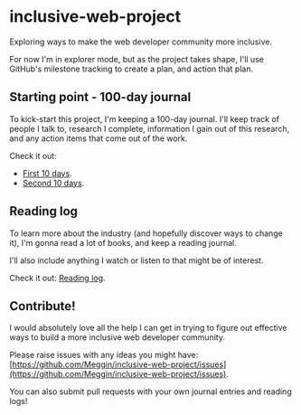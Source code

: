 # inclusive-web-project
Exploring ways to make the web developer community more inclusive.

For now I'm in explorer mode, but as the project takes shape, I'll use GitHub's milestone tracking to create a plan, and action that plan.

## Starting point - 100-day journal
To kick-start this project, I'm keeping a 100-day journal. I'll keep track of people I talk to, research I complete, information I gain out of this research, and any action items that come out of the work.

Check it out: 
* [First 10 days](https://github.com/Meggin/inclusive-web-project/blob/master/journal/first-10-days.md).
* [Second 10 days](https://github.com/Meggin/inclusive-web-project/blob/master/journal/second-10-days.md).

## Reading log
To learn more about the industry (and hopefully discover ways to change it), I'm gonna read a lot of books, and keep a reading journal.

I'll also include anything I watch or listen to that might be of interest.

Check it out: [Reading log](https://github.com/Meggin/inclusive-web-project/blob/master/reading-log.md).

## Contribute!

I would absolutely love all the help I can get in trying to figure out effective ways to build a more inclusive web developer community.

Please raise issues with any ideas you might have: [https://github.com/Meggin/inclusive-web-project/issues](https://github.com/Meggin/inclusive-web-project/issues).

You can also submit pull requests with your own journal entries and reading logs!
